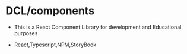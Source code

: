 # DCL/components

+ This is a React Component Library for development and Educational purposes

+ React,Typescript,NPM,StoryBook

